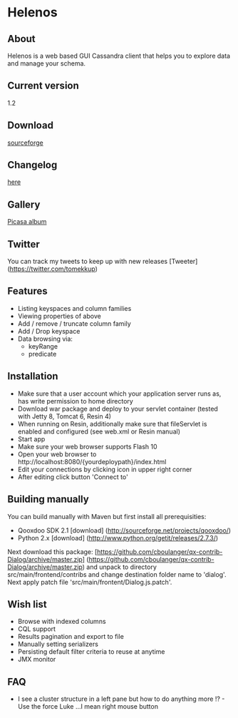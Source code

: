 # Helenos

## About

Helenos is a web based GUI Cassandra client that helps you to explore data and manage your schema.

## Current version

1.2

## Download

[sourceforge](https://sourceforge.net/projects/helenos-gui/files/)

## Changelog

[here](https://github.com/tomekkup/helenos/wiki/Changelog)

## Gallery



[Picasa album](https://picasaweb.google.com/tomekkuprowski/Helenos)

## Twitter

You can track my tweets to keep up with new releases [Tweeter] (https://twitter.com/tomekkup)

## Features

* Listing keyspaces and column families
* Viewing properties of above
* Add / remove / truncate column family
* Add / Drop keyspace
* Data browsing via:
    * keyRange
    * predicate


## Installation

* Make sure that a user account which your application server runs as, has write permission to home directory
* Download war package and deploy to your servlet container (tested with Jetty 8, Tomcat 6, Resin 4)
* When running on Resin, additionally make sure that fileServlet is enabled and configured (see web.xml or Resin manual)
* Start app
* Make sure your web browser supports Flash 10
* Open your web browser to http://localhost:8080/{yourdeploypath}/index.html
* Edit your connections by clicking icon in upper right corner
* After editing click button 'Connect to'

## Building manually

You can build manually with Maven but first install all prerequisities:

* Qooxdoo SDK 2.1 [download] (http://sourceforge.net/projects/qooxdoo/)
* Python 2.x [download] (http://www.python.org/getit/releases/2.7.3/)

Next download this package: [https://github.com/cboulanger/qx-contrib-Dialog/archive/master.zip] (https://github.com/cboulanger/qx-contrib-Dialog/archive/master.zip)
and unpack to directory src/main/frontend/contribs and change destination folder name to 'dialog'. Next apply patch file 'src/main/frontent/Dialog.js.patch'.

## Wish list

* Browse with indexed columns
* CQL support
* Results pagination and export to file
* Manually setting serializers
* Persisting default filter criteria to reuse at anytime
* JMX monitor

## FAQ

 * I see a cluster structure in a left pane but how to do anything more !? - Use the force Luke ...I mean right mouse button